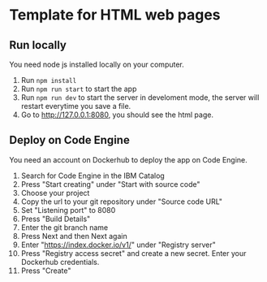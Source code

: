 # Template for HTML web pages
## Run locally
You need node js installed locally on your computer.
1. Run `npm install`
2. Run `npm run start` to start the app
3. Run `npm run dev` to start the server in develoment mode, the server will restart everytime you save a file.
4. Go to http://127.0.0.1:8080, you should see the html page.

## Deploy on Code Engine
You need an account on Dockerhub to deploy the app on Code Engine.
1. Search for Code Engine in the IBM Catalog
2. Press "Start creating" under "Start with source code"
3. Choose your project
4. Copy the url to your git repository under "Source code URL"
5. Set "Listening port" to 8080
6. Press "Build Details"
7. Enter the git branch name
8. Press Next and then Next again
9. Enter "https://index.docker.io/v1/" under "Registry server"
10. Press "Registry access secret" and create a new secret. Enter your Dockerhub credentials.
11. Press "Create"
